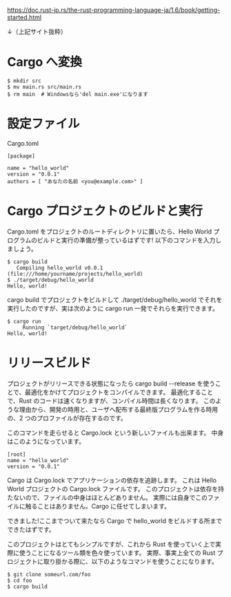 https://doc.rust-jp.rs/the-rust-programming-language-ja/1.6/book/getting-started.html

↓（上記サイト抜粋）

# Cargo へ変換

```
$ mkdir src
$ mv main.rs src/main.rs
$ rm main  # Windowsなら'del main.exe'になります
```

# 設定ファイル

Cargo.toml

```
[package]

name = "hello_world"
version = "0.0.1"
authors = [ "あなたの名前 <you@example.com>" ]
```

# Cargo プロジェクトのビルドと実行

Cargo.toml をプロジェクトのルートディレクトリに置いたら、Hello World プログラムのビルドと実行の準備が整っているはずです! 以下のコマンドを入力しましょう。

```
$ cargo build
   Compiling hello_world v0.0.1 (file:///home/yourname/projects/hello_world)
$ ./target/debug/hello_world
Hello, world!
```

cargo build でプロジェクトをビルドして ./target/debug/hello_world でそれを実行したのですが、実は次のように cargo run 一発でそれらを実行できます。

```
$ cargo run
     Running `target/debug/hello_world`
Hello, world!
```

# リリースビルド

プロジェクトがリリースできる状態になったら cargo build --release を使うことで、最適化をかけてプロジェクトをコンパイルできます。 最適化することで、Rust のコードは速くなりますが、コンパイル時間は長くなります。 このような理由から、開発の時用と、ユーザへ配布する最終版プログラムを作る時用の、2 つのプロファイルが存在するのです。

このコマンドを走らせると Cargo.lock という新しいファイルも出来ます。 中身はこのようになっています。

```
[root]
name = "hello_world"
version = "0.0.1"
```

Cargo は Cargo.lock でアプリケーションの依存を追跡します。 これは Hello World プロジェクトの Cargo.lock ファイルです。 このプロジェクトは依存を持たないので、ファイルの中身はほとんどありません。 実際には自身でこのファイルに触ることはありません。Cargo に任せてしまいます。

できました!ここまでついて来たなら Cargo で hello_world をビルドする所までできたはずです。

このプロジェクトはとてもシンプルですが、これから Rust を使っていく上で実際に使うことになるツール類を色々使っています。 実際、事実上全ての Rust プロジェクトに取り掛かる際に、以下のようなコマンドを使うことになります。

```
$ git clone someurl.com/foo
$ cd foo
$ cargo build
```
